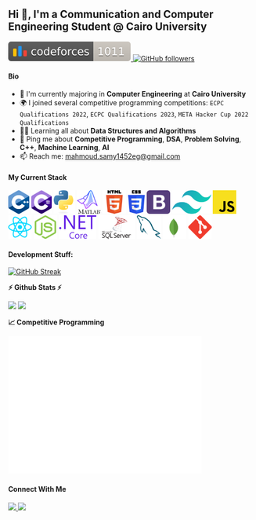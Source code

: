 ## Hi 👋, I'm a Communication and Computer Engineering Student @ Cairo University

<p align="left">
  <a href="https://codeforces.com/profile/Baroudy14">
    <img src="https://raw.githubusercontent.com/MahmoudSamy1452/cf-stats/main/output/rating.svg" alt="Codeforces rating" />
  </a>
  <a href="https://github.com/sudiptob2?tab=followers">
    <img alt="GitHub followers" src="https://img.shields.io/github/followers/MahmoudSamy1452?color=green&logo=github">
  </a>
</p>

#### Bio

- 🏢 I'm currently majoring in **Computer Engineering** at **Cairo University**
- 🌍 I joined several competitive programming competitions: `ECPC Qualifications 2022`, `ECPC Qualifications 2023`, `META Hacker Cup 2022 Qualifications`
- 🧑‍💻 Learning all about **Data Structures and Algorithms**
- 💬 Ping me about **Competitive Programming**, **DSA**, **Problem Solving**, **C++**, **Machine Learning**, **AI**
- 📫 Reach me: mahmoud.samy1452eg@gmail.com

#### My Current Stack

<img height="48" src="img/C++.svg" alt="C++"> <img height="48" src="img/Csharp.svg" alt="C#"> <img height="48" src="img/Python.svg" alt="Python"> <img height="48" src="img/MATLAB.svg" alt="MATLAB"> <img height="48" src="img/HTML5.svg" alt="HTML5"> <img height="48" src="img/CSS3.svg" alt="CSS3"> <img height="48" src="img/bootstrap.svg" alt="Bootstrap"> <img height="48" src="img/tailwindcss.svg" alt="TailwindCSS"> <img height="48" src="img/JavaScript.svg" alt="JavaScript"> <img height="48" src="img/reactjs.svg" alt="ReactJS"> <img height="48" src="img/nodejs.svg" alt="NodeJS"> <img height="48" src="img/dot-net-core.svg" alt=".Net Core"> <img height="48" src="img/microsoft-sql-server.svg" alt="MS SQL Server"> <img height="48" src="img/mysql.svg" alt="MySQL"> <img height="48" src="img/mongodb.svg" alt="MongoDB"> <img height="48" src="img/git-scm-icon.svg" alt="Git">

#### Development Stuff:

[![GitHub Streak](https://streak-stats.demolab.com/?user=Baroudy14)](https://git.io/streak-stats)

<b>⚡ Github Stats ⚡</b>
<p float="left">
<img height="180em" src="https://github-readme-stats.vercel.app/api?username=MahmoudSamy1452&show_icons=true&hide_border=true&&count_private=true&include_all_commits=true" /> 
<img height="180em" src="https://github-readme-stats.vercel.app/api/top-langs/?username=MahmoudSamy1452&show_icons=true&hide_border=true&layout=compact&langs_count=8"/>
</p>

<b>&#128200; Competitive Programming</b>
<p float="left">
<img height="280em" src="https://raw.githubusercontent.com/MahmoudSamy1452/cf-stats/main/output/light_card.svg" />
</p>

#### Connect With Me

<p left="center">
<a href="https://www.linkedin.com/in/mahmoudabdelwahed1452/">
  <img src="https://img.shields.io/badge/linkedin-%230077B5.svg?&style=for-the-badge&logo=linkedin&logoColor=white" height=25>
</a> 
<a href="mailto:mahmoud.samy1452eg@gmail.com">
  <img src="https://img.shields.io/badge/Gmail-D14836?style=for-the-badge&logo=gmail&logoColor=white" height=25>
</a>
</p>
